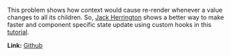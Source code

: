 This problem shows how context would cause re-render whenever a value changes to all its children. So, <a href="https://github.com/jherr" target="_blank">Jack Herrington</a> shows a better way to make faster and component specific state update using custom hooks in this <a href="https://www.youtube.com/watch?v=ZKlXqrcBx88&ab_channel=JackHerrington" target="_blank">tutorial</a>.



**Link:** <a href="https://github.com/jherr/fast-react-context" target="_blank">Github</a>